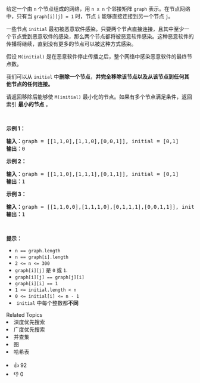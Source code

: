 <p>给定一个由 <code>n</code> 个节点组成的网络，用 <code>n x n</code> 个邻接矩阵&nbsp;<code>graph</code>&nbsp;表示。在节点网络中，只有当&nbsp;<code>graph[i][j] = 1</code>&nbsp;时，节点&nbsp;<code>i</code>&nbsp;能够直接连接到另一个节点&nbsp;<code>j</code>。</p>

<p>一些节点&nbsp;<code>initial</code>&nbsp;最初被恶意软件感染。只要两个节点直接连接，且其中至少一个节点受到恶意软件的感染，那么两个节点都将被恶意软件感染。这种恶意软件的传播将继续，直到没有更多的节点可以被这种方式感染。</p>

<p>假设&nbsp;<code>M(initial)</code>&nbsp;是在恶意软件停止传播之后，整个网络中感染恶意软件的最终节点数。</p>

<p>我们可以从 <code>initial</code> 中<strong>删除一个节点</strong>，<strong>并完全移除该节点以及从该节点到任何其他节点的任何连接。</strong></p>

<p>请返回移除后能够使&nbsp;<code>M(initial)</code>&nbsp;最小化的节点。如果有多个节点满足条件，返回索引 <strong>最小的节点</strong> 。</p>

<p>&nbsp;</p>

<ol> 
</ol>

<p><strong>示例 1：</strong></p>

<pre>
<strong>输入：</strong>graph = [[1,1,0],[1,1,0],[0,0,1]], initial = [0,1]
<strong>输出：</strong>0
</pre>

<p><strong>示例 2：</strong></p>

<pre>
<strong>输入：</strong>graph = [[1,1,0],[1,1,1],[0,1,1]], initial = [0,1]
<strong>输出：</strong>1
</pre>

<p><strong>示例 3：</strong></p>

<pre>
<strong>输入：</strong>graph = [[1,1,0,0],[1,1,1,0],[0,1,1,1],[0,0,1,1]], initial = [0,1]
<strong>输出：</strong>1
</pre>

<p>&nbsp;</p>

<p><strong>提示：</strong></p> 
<meta charset="UTF-8" />

<ul> 
 <li><code>n == graph.length</code></li> 
 <li><code>n == graph[i].length</code></li> 
 <li><code>2 &lt;= n &lt;= 300</code></li> 
 <li><code>graph[i][j]</code>&nbsp;是&nbsp;<code>0</code>&nbsp;或&nbsp;<code>1</code>.</li> 
 <li><code>graph[i][j] == graph[j][i]</code></li> 
 <li><code>graph[i][i] == 1</code></li> 
 <li><code>1 &lt;= initial.length &lt;&nbsp;n</code></li> 
 <li><code>0 &lt;= initial[i] &lt;= n - 1</code></li> 
 <li>&nbsp;<code>initial</code>&nbsp;中每个整数都<strong>不同</strong></li> 
</ul>

<div><div>Related Topics</div><div><li>深度优先搜索</li><li>广度优先搜索</li><li>并查集</li><li>图</li><li>哈希表</li></div></div><br><div><li>👍 92</li><li>👎 0</li></div>